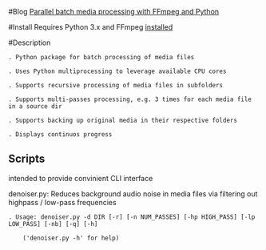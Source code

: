 #Blog
[Parallel batch media processing with FFmpeg and Python](http://arseniy.drupalgardens.com/content/parallel-batch-media-processing-ffmpeg-and-python)


#Install
Requires Python 3.x and FFmpeg [installed](http://ffmpeg.org/download.html)
    
#Description

    . Python package for batch processing of media files

    . Uses Python multiprocessing to leverage available CPU cores

    . Supports recursive processing of media files in subfolders

    . Supports multi-passes processing, e.g. 3 times for each media file in a source dir

    . Supports backing up original media in their respective folders

    . Displays continuos progress


Scripts
--------
intended to provide convinient CLI interface 

  denoiser.py: Reduces background audio noise in media files via filtering out highpass / low-pass frequencies

    . Usage: denoiser.py -d DIR [-r] [-n NUM_PASSES] [-hp HIGH_PASS] [-lp LOW_PASS] [-nb] [-q] [-h]

        ('denoiser.py -h' for help)




     
    


